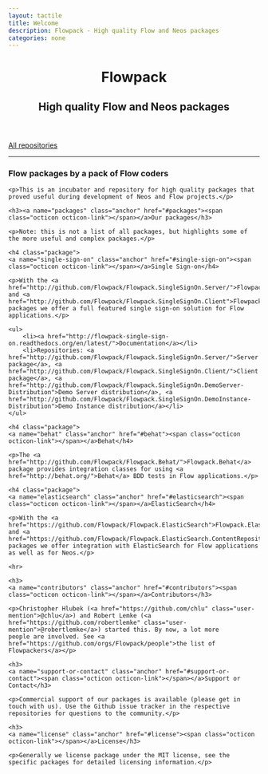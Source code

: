 ```yaml
---
layout: tactile
title: Welcome
description: Flowpack - High quality Flow and Neos packages
categories: none
---
```


<header>
	<h1>Flowpack</h1>
	<h2>High quality Flow and Neos packages</h2>
</header>

<section id="downloads" class="clearfix">
	<a href="https://github.com/Flowpack" id="view-on-github" class="button"><span>All repositories</span></a>
</section>

<hr>

<section id="main_content">
	<h3>
	<a name="flow-packages-by-a-pack-of-flow-coders" class="anchor" href="#flow-packages-by-a-pack-of-flow-coders"><span class="octicon octicon-link"></span></a>Flow packages by a pack of Flow coders</h3>

	<p>This is an incubator and repository for high quality packages that proved useful during development of Neos and Flow projects.</p>

	<h3><a name="packages" class="anchor" href="#packages"><span class="octicon octicon-link"></span></a>Our packages</h3>

	<p>Note: this is not a list of all packages, but highlights some of the more useful and complex packages.</p>

	<h4 class="package">
	<a name="single-sign-on" class="anchor" href="#single-sign-on"><span class="octicon octicon-link"></span></a>Single Sign-on</h4>

	<p>With the <a href="http://github.com/Flowpack/Flowpack.SingleSignOn.Server/">Flowpack.SingleSignOn.Server</a> and <a href="http://github.com/Flowpack/Flowpack.SingleSignOn.Client">Flowpack.SingleSignOn.Client</a> packages we offer a full featured single sign-on solution for Flow applications.</p>

	<ul>
		<li><a href="http://flowpack-single-sign-on.readthedocs.org/en/latest/">Documentation</a></li>
		<li>Repositories: <a href="http://github.com/Flowpack/Flowpack.SingleSignOn.Server/">Server package</a>, <a href="http://github.com/Flowpack/Flowpack.SingleSignOn.Client/">Client package</a>, <a href="http://github.com/Flowpack/Flowpack.SingleSignOn.DemoServer-Distribution">Demo Server distribution</a>, <a href="http://github.com/Flowpack/Flowpack.SingleSignOn.DemoInstance-Distribution">Demo Instance distribution</a></li>
	</ul>

	<h4 class="package">
	<a name="behat" class="anchor" href="#behat"><span class="octicon octicon-link"></span></a>Behat</h4>

	<p>The <a href="http://github.com/Flowpack/Flowpack.Behat/">Flowpack.Behat</a> package provides integration classes for using <a href="http://behat.org/">Behat</a> BDD tests in Flow applications.</p>

	<h4 class="package">
	<a name="elasticsearch" class="anchor" href="#elasticsearch"><span class="octicon octicon-link"></span></a>ElasticSearch</h4>

	<p>With the <a href="https://github.com/Flowpack/Flowpack.ElasticSearch">Flowpack.ElasticSearch</a> and <a href="https://github.com/Flowpack/Flowpack.ElasticSearch.ContentRepositoryAdaptor">Flowpack.ElasticSearch.ContentRepositoryAdaptor</a> packages we offer integration with ElasticSearch for Flow applications as well as for Neos.</p>

	<hr>

	<h3>
	<a name="contributors" class="anchor" href="#contributors"><span class="octicon octicon-link"></span></a>Contributors</h3>

	<p>Christopher Hlubek (<a href="https://github.com/chlu" class="user-mention">@chlu</a>) and Robert Lemke (<a href="https://github.com/robertlemke" class="user-mention">@robertlemke</a>) started this. By now, a lot more
	people are involved. See <a href="https://github.com/orgs/Flowpack/people">the list of Flowpackers</a></p>

	<h3>
	<a name="support-or-contact" class="anchor" href="#support-or-contact"><span class="octicon octicon-link"></span></a>Support or Contact</h3>

	<p>Commercial support of our packages is available (please get in touch with us). Use the Github issue tracker in the respective repositories for questions to the community.</p>

	<h3>
	<a name="license" class="anchor" href="#license"><span class="octicon octicon-link"></span></a>License</h3>

	<p>Generally we license package under the MIT license, see the specific packages for detailed licensing information.</p>
</section>
